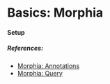 # Basics: Morphia

#### Setup

##### References:
- [Morphia: Annotations](http://mongodb.github.io/morphia/1.0/guides/annotations/)
- [Morphia: Query](http://mongodb.github.io/morphia/1.0/guides/querying/)
